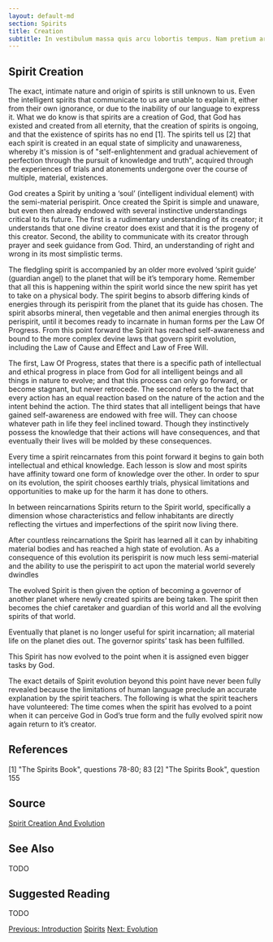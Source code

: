 ```yaml
---
layout: default-md
section: Spirits
title: Creation
subtitle: In vestibulum massa quis arcu lobortis tempus. Nam pretium arcu in odio vulputate luctus.
---
```


## Spirit Creation
The exact, intimate nature and origin of spirits is still unknown to us. Even the intelligent spirits that communicate to us are unable to explain it, either from their own ignorance, or due to the inability of our language to express it. What we do know is that spirits are a creation of God, that God has existed and created from all eternity, that the creation of spirits is ongoing, and that the existence of spirits has no end [1]. The spirits tell us [2] that each spirit is created in an equal state of simplicity and unawareness, whereby it's mission is of "self-enlightenment and gradual achievement of perfection through the pursuit of knowledge and truth", acquired through the experiences of trials and atonements undergone over the course of multiple, material, existences.  

God creates a Spirit by uniting a ‘soul’ (intelligent individual element) with the semi-material perispirit. Once created the Spirit is simple and unaware, but even then already endowed with several instinctive understandings critical to its future. The first is a rudimentary understanding of its creator; it understands that one divine creator does exist and that it is the progeny of this creator. Second, the ability to communicate with its creator through prayer and seek guidance from God. Third, an understanding of right and wrong in its most simplistic terms.

The fledgling spirit is accompanied by an older more evolved ‘spirit guide’ (guardian angel) to the planet that will be it’s temporary home. Remember that all this is happening within the spirit world since the new spirit has yet to take on a physical body. The spirit begins to absorb differing kinds of energies through its perispirit from the planet that its guide has chosen. The spirit absorbs mineral, then vegetable and then animal energies through its perispirit, until it becomes ready to incarnate in human forms per the Law Of Progress. From this point forward the Spirit has reached self-awareness and bound to the more complex devine laws that govern spirit evolution, including the Law of Cause and Effect and Law of Free Will.

The first, Law Of Progress, states that there is a specific path of intellectual and ethical progress in place from God for all intelligent beings and all things in nature to evolve; and that this process can only go forward, or become stagnant, but never retrocede. The second refers to the fact that every action has an equal reaction based on the nature of the action and the intent behind the action. The third states that all intelligent beings that have gained self-awareness are endowed with free will. They can choose whatever path in life they feel inclined toward. Though they instinctively possess the knowledge that their actions will have consequences, and that eventually their lives will be molded by these consequences.

Every time a spirit reincarnates from this point forward it begins to gain both intellectual and ethical knowledge. Each lesson is slow and most spirits have affinity toward one form of knowledge over the other. In order to spur on its evolution, the spirit chooses earthly trials, physical limitations and opportunities to make up for the harm it has done to others.

In between reincarnations Spirits return to the Spirit world, specifically a dimension whose characteristics and fellow inhabitants are directly reflecting the virtues and imperfections of the spirit now living there.

After countless reincarnations the Spirit has learned all it can by inhabiting material bodies and has reached a high state of evolution. As a consequence of this evolution its perispirit is now much less semi-material and the ability to use the perispirit to act upon the material world severely dwindles

The evolved Spirit is then given the option of becoming a governor of another planet where newly created spirits are being taken. The spirit then becomes the chief caretaker and guardian of this world and all the evolving spirits of that world.

Eventually that planet is no longer useful for spirit incarnation; all material life on the planet dies out. The governor spirits’ task has been fulfilled.

This Spirit has now evolved to the point when it is assigned even bigger tasks by God.

The exact details of Spirit evolution beyond this point have never been fully revealed because the limitations of human language preclude an accurate explanation by the spirit teachers. The following is what the spirit teachers have volunteered: The time comes when the spirit has evolved to a point when it can perceive God in God’s true form and the fully evolved spirit now again return to it’s creator.

## References
[1] "The Spirits Book", questions 78-80; 83
[2] "The Spirits Book", question 155



## Source
[Spirit Creation And Evolution](http://www.sgny.org/spiritism-guide/mediumship/spirit-evolution/)

## See Also
TODO


## Suggested Reading
TODO




<a href="introduction" class="button">Previous: Introduction</a>
<a href="./" class="button special">Spirits</a>
<a href="evolution" class="button">Next: Evolution</a>
